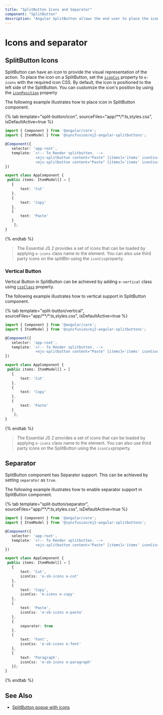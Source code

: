 ```yaml
---
title: "SplitButton Icons and Separator"
component: "SplitButton"
description: "Angular SplitButton allows the end user to place the icons and separate popup items in SplitButton. "
---
```


# Icons and separator

## SplitButton Icons

SplitButton can have an icon to provide the visual representation of the action. To place the icon on a SplitButton,
set the [`iconCss`](../api/split-button#iconcss) property to `e-icons` with the required icon CSS. By default,
the icon is positioned to the left side of the SplitButton. You can customize the icon's position by using
the [`iconPosition`](../api/split-button#iconposition) property

The following example illustrates how to place icon in SplitButton component.

{% tab template="split-button/icon", sourceFiles="app/**/*.ts,styles.css", isDefaultActive=true %}

 ```typescript
import { Component } from '@angular/core';
import { ItemModel } from '@syncfusion/ej2-angular-splitbuttons';

@Component({
    selector: 'app-root',
    template: `<!-- To Render splitbutton. -->
               <ejs-splitbutton content="Paste" [items]='items' iconCss="e-sb-icons e-paste"></ejs-splitbutton>
               <ejs-splitbutton content="Paste" [items]='items' iconCss="e-sb-icons e-paste" iconPosition="Top"></ejs-splitbutton>`
})

export class AppComponent {
  public items: ItemModel[] = [
    {
        text: 'Cut'
    },
    {
        text: 'Copy'
    },
    {
        text: 'Paste'
    }
     ];
}
```

{% endtab %}

> The Essential JS 2 provides a set of icons that can be loaded by applying `e-icons` class name to the element.
You can also use third party icons on the splitBtn using the `iconCss`property.

### Vertical Button

Vertical Button in SplitButton can be achieved by adding `e-vertical` class using [`cssClass`](../api/split-button#cssclass)
property.

The following example illustrates how to vertical support in SplitButton component.

{% tab template="split-button/vertical", sourceFiles="app/**/*.ts,styles.css", isDefaultActive=true %}

 ```typescript
import { Component } from '@angular/core';
import { ItemModel } from '@syncfusion/ej2-angular-splitbuttons';

@Component({
    selector: 'app-root',
    template: `<!-- To Render splitbutton. -->
               <ejs-splitbutton content="Paste" [items]='items' iconCss="e-sb-icons e-paste" cssClass="e-vertical" iconPosition="Top"></ejs-splitbutton>`
})

export class AppComponent {
  public items: ItemModel[] = [
    {
        text: 'Cut'
    },
    {
        text: 'Copy'
    },
    {
        text: 'Paste'
    }
     ];
}
```

{% endtab %}

> The Essential JS 2 provides a set of icons that can be loaded by applying `e-icons` class name to the element.
You can also use third party icons on the SplitButton using the `iconCss`property.

## Separator

SplitButton component has Separator support. This can be achieved by setting `separator` as `true`.

The following example illustrates how to enable separator support in SplitButton component.

{% tab template="split-button/separator", sourceFiles="app/**/*.ts,styles.css", isDefaultActive=true %}

 ```typescript
import { Component } from '@angular/core';
import { ItemModel } from '@syncfusion/ej2-angular-splitbuttons';

@Component({
    selector: 'app-root',
    template: `<!-- To Render splitbutton. -->
               <ejs-splitbutton content="Paste" [items]='items' iconCss="e-sb-icons e-paste"></ejs-splitbutton>`
})

export class AppComponent {
  public items: ItemModel[] = [
    {
        text: 'Cut',
        iconCss: 'e-sb-icons e-cut'
    },
    {
        text: 'Copy',
        iconCss: 'e-icons e-copy'
    },
    {
        text: 'Paste',
        iconCss: 'e-sb-icons e-paste'
    },
    {
        separator: true
    },
    {
        text: 'Font',
        iconCss: 'e-sb-icons e-font'
    },
    {
        text: 'Paragraph',
        iconCss: 'e-sb-icons e-paragraph'
    }];
}
```

{% endtab %}

## See Also

* [SplitButton popup with icons](./popup-items#icons)
